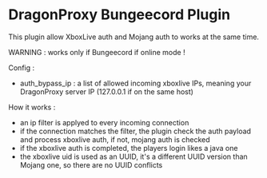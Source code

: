 DragonProxy Bungeecord Plugin
=========================

This plugin allow XboxLive auth and Mojang auth to works at the same time.

WARNING : works only if Bungeecord if online mode !

Config :
 - auth_bypass_ip : a list of allowed incoming xboxlive IPs, meaning your DragonProxy server IP (127.0.0.1 if on the same host)

How it works :
- an ip filter is applyed to every incoming connection
- if the connection matches the filter, the plugin check the auth payload and process xboxlive auth, if not, mojang auth is checked
- if the xboxlive auth is completed, the players login likes a java one
- the xboxlive uid is used as an UUID, it's a different UUID version than Mojang one, so there are no UUID conflicts
